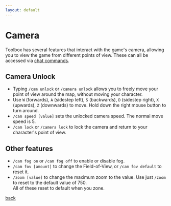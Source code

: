 ```yaml
---
layout: default
---
```


# Camera
Toolbox has several features that interact with the game's camera, allowing you to view the game from different points of view. These can all be accessed via [chat commands](commands).

## Camera Unlock
* Typing `/cam unlock` or `/camera unlock` allows you to freely move your point of view around the map, without moving your character.
* Use `W` (forwards), `A` (sidestep left), `S` (backwards), `D` (sidestep right), `X` (upwards), `Z` (downwards) to move. Hold down the right mouse button to turn around.
* `/cam speed [value]` sets the unlocked camera speed. The normal move speed is 5.
* `/cam lock` or `/camera lock` to lock the camera and return to your character's point of view.

## Other features
* `/cam fog on` or `/cam fog off` to enable or disable fog.
* `/cam fov [amount]` to change the Field-of-View, or `/cam fov default` to reset it.
* `/zoom [value]` to change the maximum zoom to the value. Use just `/zoom` to reset to the default value of 750.  
 All of these reset to default when you zone.

[back](./)
